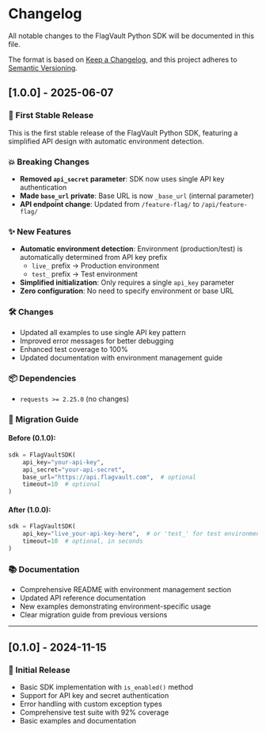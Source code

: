 # Changelog

All notable changes to the FlagVault Python SDK will be documented in this file.

The format is based on [Keep a Changelog](https://keepachangelog.com/en/1.0.0/),
and this project adheres to [Semantic Versioning](https://semver.org/spec/v2.0.0.html).

## [1.0.0] - 2025-06-07

### 🎉 First Stable Release

This is the first stable release of the FlagVault Python SDK, featuring a simplified API design with automatic environment detection.

### 💥 Breaking Changes

- **Removed `api_secret` parameter**: SDK now uses single API key authentication
- **Made `base_url` private**: Base URL is now `_base_url` (internal parameter)
- **API endpoint change**: Updated from `/feature-flag/` to `/api/feature-flag/`

### ✨ New Features

- **Automatic environment detection**: Environment (production/test) is automatically determined from API key prefix
  - `live_` prefix → Production environment
  - `test_` prefix → Test environment
- **Simplified initialization**: Only requires a single `api_key` parameter
- **Zero configuration**: No need to specify environment or base URL

### 🛠️ Changes

- Updated all examples to use single API key pattern
- Improved error messages for better debugging
- Enhanced test coverage to 100%
- Updated documentation with environment management guide

### 📦 Dependencies

- `requests >= 2.25.0` (no changes)

### 🔄 Migration Guide

#### Before (0.1.0):
```python
sdk = FlagVaultSDK(
    api_key="your-api-key",
    api_secret="your-api-secret",
    base_url="https://api.flagvault.com",  # optional
    timeout=10  # optional
)
```

#### After (1.0.0):
```python
sdk = FlagVaultSDK(
    api_key="live_your-api-key-here",  # or 'test_' for test environment
    timeout=10  # optional, in seconds
)
```

### 📚 Documentation

- Comprehensive README with environment management section
- Updated API reference documentation
- New examples demonstrating environment-specific usage
- Clear migration guide from previous versions

---

## [0.1.0] - 2024-11-15

### 🚀 Initial Release

- Basic SDK implementation with `is_enabled()` method
- Support for API key and secret authentication
- Error handling with custom exception types
- Comprehensive test suite with 92% coverage
- Basic examples and documentation